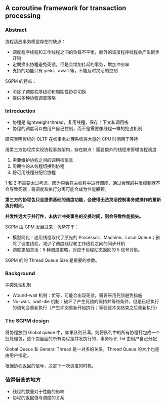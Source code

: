 ## A coroutine framework for transaction processing

### Abstract

协程适应事务模型存在的缺点：

- 调度程序线程和工作线程之间的负载不平衡，额外的调度程序线程会产生同步开销
- 定期换出协程避免死锁，但是会增加挂起的事务，增加冲突率
- 支持的功能只有 yield、await 等，不能及时灵活的控制

SGPM 的特点：

- 消除了调度程序线程和周期性协程切换
- 提供多种协程调度策略

### Introduction

- 协程是 lightweight thread，复用线程，保存上下文和调用栈
- 协程的调度可以由用户自己控制，而不是需要像线程一样的抢占机制

研究表明传统的 OLTP 在线事务处理系统将大量的 CPU 时间用于等待

用第三方协程库实现协程事务架构，存在缺点：需要额外的线程来管理协程调度

1. 需要维护协程之间的调用栈信息
2. 周期性的从线程切换到协程
3. 将可用线程分配给协程

1 和 2 不需要太过考虑，因为只会在主线程中进行调度，通过合理的并发控制就不会导致死锁；将调度和执行分离可能会成为性能瓶颈。

**第三方的协程包只会提供基础的调度功能，会使得无法灵活控制事务或操作的重新执行时间。**

**并发性远大于并行性，未估计冲突事务的交换时间，则会导致性能损失。**

SGPM 由 GPM 发展过来，优势在于：

- 模型简化：通用线程取代了原先的 Processor、Machine、Local Queue；删除了调度线程，减少了调度线程和工作线程之间的同步开销
- 调度更加灵活：5 种调度策略，对应于协程动态返回的 5 信号对象。

SGPM 的的 Thread Queue Size 是重要的参数。

### Background

冲突处理机制

- Wound-wait 机制：忙等，可能会出现死锁，需要采用死锁避免措施
- No-wait、wait-die 机制：破坏了产生死锁的保持并等待条件，但是已经执行的语句会重新执行（产生冲突重新开始执行；等验证冲突结束之后重新执行）

### The SGPM design

将协程放到 Global queue 中，如果队列已满，则将队列中的所有协程打包成一个批处理包，这个包里面的所有协程是并发执行的，事务标识 Tid 由用户自己分配

Global Queue 和 General Thread 是一对多的关系，Thread Queue 的大小也是由用户指定。

根据协程返回的信号，决定下一次调度的时机。

### 值得借鉴的地方

- 线程的数量对于性能的影响
- 协程的返回值与调度的关系
